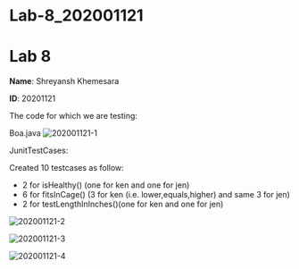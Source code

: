 # Lab-8_202001121
# Lab 8  
**Name**: Shreyansh Khemesara

**ID**: 20201121 

The code for which we are testing:

Boa.java
![202001121-1](https://user-images.githubusercontent.com/77277744/233318713-d75dec78-3762-4ec3-84bd-eee73273d38b.png)


JunitTestCases:

Created 10 testcases as follow: 
* 2 for isHealthy() (one for ken and one for jen)
* 6 for fitsInCage() (3 for ken (i.e. lower,equals,higher) and same 3 for jen)
* 2 for testLengthInInches()(one for ken and one for jen)

![202001121-2](https://user-images.githubusercontent.com/77277744/233318765-597ea430-c105-403d-8969-c1f5312be19d.png)

![202001121-3](https://user-images.githubusercontent.com/77277744/233318778-d7024c1e-a313-495b-908d-13078933a0a4.png)

![202001121-4](https://user-images.githubusercontent.com/77277744/233318790-08d62b4b-9dc3-4eed-85c2-1cf971c99009.png)

